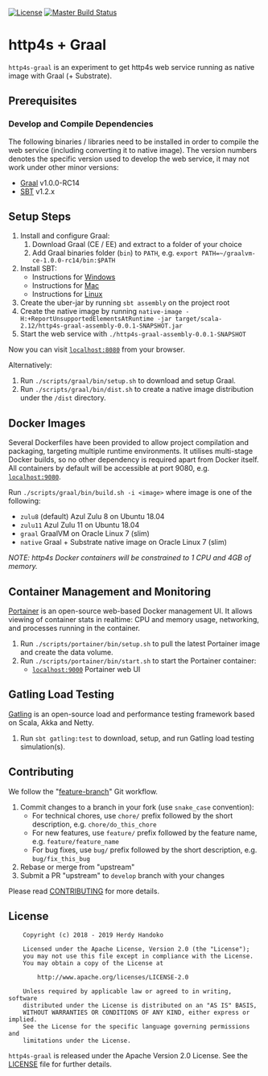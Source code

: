 [![License](https://img.shields.io/badge/license-Apache--2.0-brightgreen.svg)](LICENSE)
[![Master Build Status](https://travis-ci.org/hhandoko/http4s-graal.svg?branch=master)](https://travis-ci.org/hhandoko/http4s-graal)

# http4s + Graal

`http4s-graal` is an experiment to get http4s web service running as native image with Graal (+ Substrate).

## Prerequisites

### Develop and Compile Dependencies

The following binaries / libraries need to be installed in order to compile the web service (including converting it to native image).
The version numbers denotes the specific version used to develop the web service, it may not work under other minor versions:

  - [Graal] v1.0.0-RC14
  - [SBT] v1.2.x

## Setup Steps

  1. Install and configure Graal:
     1. Download Graal (CE / EE) and extract to a folder of your choice 
     1. Add Graal binaries folder (`bin`) to `PATH`, e.g. `export PATH=~/graalvm-ce-1.0.0-rc14/bin:$PATH`
  1. Install SBT:
     - Instructions for [Windows](https://www.scala-sbt.org/1.0/docs/Installing-sbt-on-Windows.html)
     - Instructions for [Mac](https://www.scala-sbt.org/1.0/docs/Installing-sbt-on-Mac.html)
     - Instructions for [Linux](https://www.scala-sbt.org/1.0/docs/Installing-sbt-on-Linux.html)
  1. Create the uber-jar by running `sbt assembly` on the project root
  1. Create the native image by running `native-image -H:+ReportUnsupportedElementsAtRuntime -jar target/scala-2.12/http4s-graal-assembly-0.0.1-SNAPSHOT.jar`
  1. Start the web service with `./http4s-graal-assembly-0.0.1-SNAPSHOT`

Now you can visit [`localhost:8080`](http://localhost:8080) from your browser.

Alternatively:
  1. Run `./scripts/graal/bin/setup.sh` to download and setup Graal.
  1. Run `./scripts/graal/bin/dist.sh` to create a native image distribution under the `/dist` directory.

## Docker Images

Several Dockerfiles have been provided to allow project compilation and packaging, targeting multiple runtime
environments. It utilises multi-stage Docker builds, so no other dependency is required apart from Docker itself.
All containers by default will be accessible at port 9080, e.g. [`localhost:9080`](http://localhost:9080).

Run `./scripts/graal/bin/build.sh -i <image>` where image is one of the following:

  - `zulu8` (default) Azul Zulu 8 on Ubuntu 18.04
  - `zulu11` Azul Zulu 11 on Ubuntu 18.04
  - `graal` GraalVM on Oracle Linux 7 (slim)
  - `native` Graal + Substrate native image on Oracle Linux 7 (slim)

_NOTE: http4s Docker containers will be constrained to 1 CPU and 4GB of memory._

## Container Management and Monitoring

[Portainer] is an open-source web-based Docker management UI. It allows viewing of container stats in realtime: CPU and
memory usage, networking, and processes running in the container.

  1. Run `./scripts/portainer/bin/setup.sh` to pull the latest Portainer image and create the data volume.
  1. Run `./scripts/portainer/bin/start.sh` to start the Portainer container:
     - [`localhost:9000`](http://localhost:9000) Portainer web UI

## Gatling Load Testing

[Gatling] is an open-source load and performance testing framework based on Scala, Akka and Netty.

  1. Run `sbt gatling:test` to download, setup, and run Gatling load testing simulation(s).

## Contributing

We follow the "[feature-branch]" Git workflow.

  1. Commit changes to a branch in your fork (use `snake_case` convention):
     - For technical chores, use `chore/` prefix followed by the short description, e.g. `chore/do_this_chore`
     - For new features, use `feature/` prefix followed by the feature name, e.g. `feature/feature_name`
     - For bug fixes, use `bug/` prefix followed by the short description, e.g. `bug/fix_this_bug`
  1. Rebase or merge from "upstream"
  1. Submit a PR "upstream" to `develop` branch with your changes

Please read [CONTRIBUTING] for more details.

## License

```
    Copyright (c) 2018 - 2019 Herdy Handoko

    Licensed under the Apache License, Version 2.0 (the "License");
    you may not use this file except in compliance with the License.
    You may obtain a copy of the License at

        http://www.apache.org/licenses/LICENSE-2.0

    Unless required by applicable law or agreed to in writing, software
    distributed under the License is distributed on an "AS IS" BASIS,
    WITHOUT WARRANTIES OR CONDITIONS OF ANY KIND, either express or implied.
    See the License for the specific language governing permissions and
    limitations under the License.
```

`http4s-graal` is released under the Apache Version 2.0 License. See the [LICENSE] file for further details.

[CONTRIBUTING]: https://github.com/hhandoko/diskusi/blob/master/CONTRIBUTING.md
[feature-branch]: http://nvie.com/posts/a-successful-git-branching-model/
[Gatling]: https://gatling.io/
[Graal]: https://www.graalvm.org/
[LICENSE]: https://github.com/hhandoko/diskusi/blob/master/LICENSE.txt
[Portainer]: https://portainer.io/
[SBT]: https://www.scala-sbt.org/
